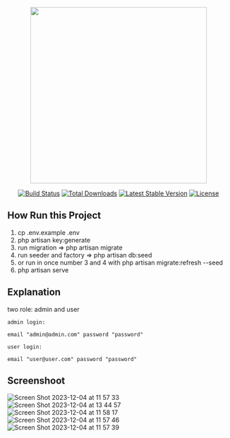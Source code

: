 <p align="center"><a href="https://laravel.com" target="_blank"><img src="https://raw.githubusercontent.com/laravel/art/master/logo-lockup/5%20SVG/2%20CMYK/1%20Full%20Color/laravel-logolockup-cmyk-red.svg" width="400"></a></p>

<p align="center">
<a href="https://travis-ci.org/laravel/framework"><img src="https://travis-ci.org/laravel/framework.svg" alt="Build Status"></a>
<a href="https://packagist.org/packages/laravel/framework"><img src="https://img.shields.io/packagist/dt/laravel/framework" alt="Total Downloads"></a>
<a href="https://packagist.org/packages/laravel/framework"><img src="https://img.shields.io/packagist/v/laravel/framework" alt="Latest Stable Version"></a>
<a href="https://packagist.org/packages/laravel/framework"><img src="https://img.shields.io/packagist/l/laravel/framework" alt="License"></a>
</p>

## How Run this Project
1. cp .env.example .env
2. php artisan key:generate
3. run migration => php artisan migrate
4. run seeder and factory => php artisan db:seed
5. or run in once number 3 and 4 with php artisan migrate:refresh --seed
6. php artisan serve
   

## Explanation
two role: admin and user

    admin login:
    
    email "admin@admin.com" password "password"
    
    user login:
    
    email "user@user.com" password "password"

## Screenshoot
![Screen Shot 2023-12-04 at 11 57 33](https://github.com/destiaartiwahyu/starter_laravel_Adminlte/assets/105256541/d9f99777-1b63-42ce-9d84-de26918e7f5b)
![Screen Shot 2023-12-04 at 13 44 57](https://github.com/destiaartiwahyu/starter_laravel_Adminlte/assets/105256541/8070c195-99a7-49e1-86cf-651eae4fa522)
![Screen Shot 2023-12-04 at 11 58 17](https://github.com/destiaartiwahyu/starter_laravel_Adminlte/assets/105256541/034781e1-0bcd-441b-be78-7bb8731b1206)
![Screen Shot 2023-12-04 at 11 57 46](https://github.com/destiaartiwahyu/starter_laravel_Adminlte/assets/105256541/6ec8960e-1dba-4150-94bd-a6dacbca4ef4)
![Screen Shot 2023-12-04 at 11 57 39](https://github.com/destiaartiwahyu/starter_laravel_Adminlte/assets/105256541/2051a646-bd0b-498b-94e6-132bf62b5a3b)
